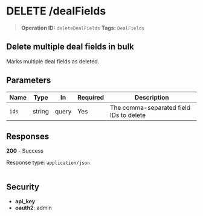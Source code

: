 # DELETE /dealFields

> **Operation ID:** `deleteDealFields`
> **Tags:** `DealFields`

## Delete multiple deal fields in bulk

Marks multiple deal fields as deleted.

## Parameters

| Name | Type | In | Required | Description |
|------|------|-------|----------|-------------|
| `ids` | string | query | Yes | The comma-separated field IDs to delete |

## Responses

**200** - Success

Response type: `application/json`

```

```


## Security

- **api_key**
- **oauth2**: admin